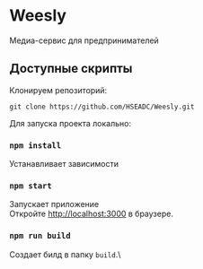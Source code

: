 # Weesly
Медиа-сервис для предпринимателей

## Доступные скрипты

Клонируем репозиторий:
```
git clone https://github.com/HSEADC/Weesly.git
```

Для запуска проекта локально:

### `npm install`

Устанавливает зависимости

### `npm start`

Запускает приложение\
Откройте [http://localhost:3000](http://localhost:3000) в браузере.


### `npm run build`

Создает билд в папку `build`.\
